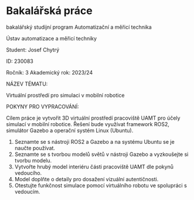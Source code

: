 # Bakalářská práce

bakalářský studijní program Automatizační a měřicí technika

Ústav automatizace a měřicí techniky

Student: Josef Chytrý 

ID: 230083

Ročník: 3 Akademický rok: 2023/24

NÁZEV TÉMATU:

Virtuální prostředí pro simulaci v mobilní robotice

POKYNY PRO VYPRACOVÁNÍ:

Cílem práce je vytvořit 3D virtuální prostředí pracoviště UAMT pro účely simulací v mobilní robotice. Řešení bude
využívat framework ROS2, simulátor Gazebo a operační systém Linux (Ubuntu).

1. Seznamte se s nástroji ROS2 a Gazebo a na systému Ubuntu se je naučte používat.
2. Seznamte se s tvorbou modelů světů v nástroji Gazebo a vyzkoušejte si tvorbu modelu.
3. Vytvořte hrubý model interiéru části pracoviště UAMT dle pokynů vedoucího.
4. Model doplňte o detaily pro dosažení vizuální autentičnosti.
5. Otestujte funkčnost simulace pomocí virtuálního robotu ve spolupráci s vedoucím.
